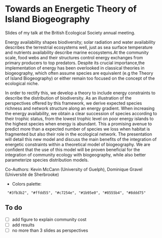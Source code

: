 # Towards an Energetic Theory of Island Biogeography

Slides of my talk at the British Ecological Society annual meeting.


Energy availability shapes biodiversity; solar radiation and water availability describes the terrestrial ecosystems well, just as sea surface temperature and nutrients availability describe marine ecosystems.At the community scale, food webs and their structures control energy exchanges from primary producers to top predators. Despite its crucial importance,the implementation of energy has been overlooked in classical theories in biogeography, which often assume species are equivalent (e.g the Theory of Island Biogeography) or either remain too focused on the concept of the ecological niche.


In order to rectify this, we develop a theory to include energy constraints to describe the distribution of biodiversity. As an illustration of the perspectives offered by this framework, we derive expected species richness and network structure along an energy gradient. When increasing the energy availability, we obtain a clear succession of species according to their trophic status, from the lowest trophic level on poor energy islands to the highest species when energy is abundant. This a promising avenue to predict more than a expected number of species we loss when habitat is fragmented but also their role in the ecological network. The presentation will detail this new model and discuss the main benefits of the integration of energetic constraints within a theoretical model of biogeography. We are confident that the use of this model will be proven beneficial for the integration of community ecology with biogeography, while also better parameterize species distribution models.

 Co-Authors: Kevin McCann (University of Guelph), Dominique Gravel (Université de Sherbrooke)


- Colors palette:

```
 "#3fb3b2", "#ffdd55", "#c7254e", "#1b95e0", "#8555b4", "#8ddd75"
```

## To do


- [ ] add figure to explain community cost
- [ ] add results
- [ ] no more than 3 slides as perspectives
